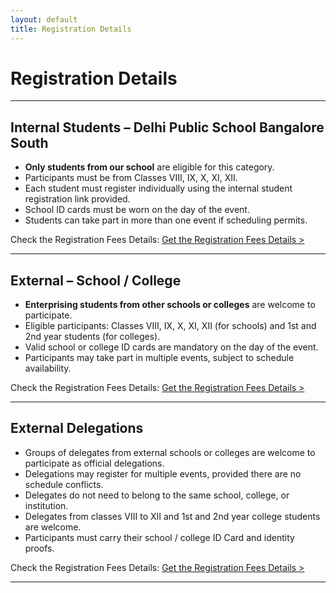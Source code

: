 ```yaml
---
layout: default
title: Registration Details
---
```


# Registration Details

---

## Internal Students – Delhi Public School Bangalore South
- **Only students from our school** are eligible for this category.
- Participants must be from Classes VIII, IX, X, XI, XII.
- Each student must register individually using the internal student registration link provided.
- School ID cards must be worn on the day of the event.
- Students can take part in more than one event if scheduling permits.

Check the Registration Fees Details: <a href="/_media/internal2025.pdf" class="learn-link">Get the Registration Fees Details ></a>

---

## External – School / College
- **Enterprising students from other schools or colleges** are welcome to participate.
- Eligible participants: Classes VIII, IX, X, XI, XII (for schools) and 1st and 2nd year students (for colleges).
- Valid school or college ID cards are mandatory on the day of the event.
- Participants may take part in multiple events, subject to schedule availability.

Check the Registration Fees Details: <a href="/_media/external_S.pdf" class="learn-link">Get the Registration Fees Details ></a>

---

## External Delegations 
- Groups of delegates from external schools or colleges are welcome to participate as official delegations.
- Delegations may register for multiple events, provided there are no schedule conflicts.
- Delegates do not need to belong to the same school, college, or institution.
- Delegates from classes VIII to XII and 1st and 2nd year college students are welcome.
- Participants must carry their school / college ID Card and identity proofs.

Check the Registration Fees Details: <a href="/_media/external_D.pdf" class="learn-link">Get the Registration Fees Details ></a>

---